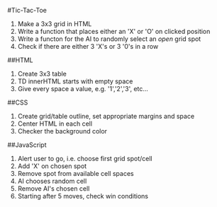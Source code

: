 #Tic-Tac-Toe
1. Make a 3x3 grid in HTML
1. Write a function that places either an 'X' or 'O' on clicked position
1. Write a functon for the AI to randomly select an *open* grid spot
1. Check if there are either 3 'X's or 3 '0's in a row

##HTML
1. Create 3x3 table
1. TD innerHTML starts with empty space
1. Give every space a value, e.g. '1','2','3', etc...

##CSS
1. Create grid/table outline, set appropriate margins and space
1. Center HTML in each cell
1. Checker the background color

##JavaScript
1. Alert user to go, i.e. choose first grid spot/cell
1. Add 'X' on chosen spot
1. Remove spot from available cell spaces
1. AI chooses random cell
1. Remove AI's chosen cell
1. Starting after 5 moves, check win conditions

